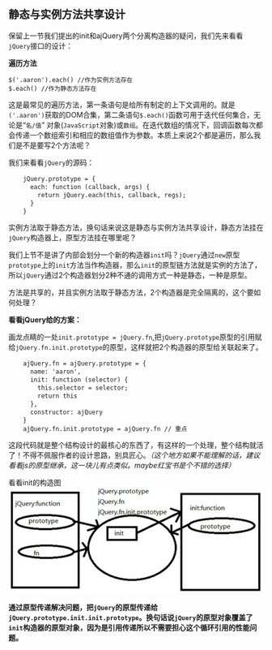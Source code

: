 ## 静态与实例方法共享设计

保留上一节我们提出的init和ajQuery两个分离构造器的疑问，我们先来看看`jQuery`接口的设计：

**遍历方法**
```
$('.aaron').each() //作为实例方法存在
$.each() //作为静态方法存在
```

这是最常见的遍历方法，第一条语句是给所有制定的上下文调用的。就是`('.aaron')`获取的DOM合集，第二条语句`$.each()`函数可用于迭代任何集合，无论是“`名/值`” 对象(`JavaScript`对象)或`数组`。在迭代数组的情况下，回调函数每次都会传递一个数组索引和相应的数组值作为参数。本质上来说2个都是遍历，那么我们是不是要写2个方法呢？

我们来看看`jQuery`的源码：
```
    jQuery.prototype = {
      each: function (callback, args) {
        return jQuery.each(this, callback, regs);
      }
    }
```
实例方法取于静态方法，换句话来说这是静态与实例方法共享设计，静态方法挂在`jQuery`构造器上，原型方法挂在哪里呢？

我们上节不是讲了内部会划分一个新的构造器`init`吗？`jQuery`通过`new`原型`prototype`上的`init`方法当作构造器，那么`init`的原型链方法就是实例的方法了，所以`jQuery`通过2个构造器划分2种不通的调用方式一种是静态，一种是原型。

方法是共享的，并且实例方法取于静态方法，2个构造器是完全隔离的，这个要如何处理？

**看看jQuery给的方案：**

画龙点睛的一处`init.prototype = jQuery.fn`,把`jQuery.prototype`原型的引用赋给`jQuery.fn.init.prototype`的原型，这样就把2个构造器的原型给关联起来了。

```
    ajQuery.fn = ajQuery.prototype = {
      name: 'aaron',
      init: function (selector) {
        this.selector = selector;
        return this
      },
      constructor: ajQuery
    }
    ajQuery.fn.init.prototype = ajQuery.fn // 重点
```
这段代码就是整个结构设计的最核心的东西了，有这样的一个处理，整个结构就活了！不得不佩服作者的设计思路，别具匠心。*（这个地方如果不能理解的话，建议看看js的原型继承，这一块儿有点类似。maybe红宝书是个不错的选择）*

看看init的构造图
![init的结构图](./img/2-3-init.jpg)

**通过原型传递解决问题，把`jQuery`的原型传递给`jQuery.prototype.init.init.prototype`。换句话说`jQuery`的原型对象覆盖了`init`构造器的原型对象，因为是引用传递所以不需要担心这个循环引用的性能问题。**






